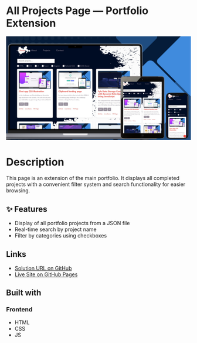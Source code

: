 # All Projects Page — Portfolio Extension 

![Design preview for the Personal portfolio projects webpage](./preview.png)

# Description

This page is an extension of the main portfolio.
It displays all completed projects with a convenient filter system and search functionality for easier browsing.

## ✨ Features
- Display of all portfolio projects from a JSON file
- Real-time search by project name
- Filter by categories using checkboxes

## Links

- [Solution URL on GitHub]()
- [Live Site on GitHub Pages]()

## Built with

### Frontend

- HTML
- CSS
- JS